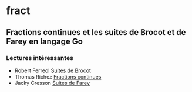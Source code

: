# fract
## Fractions continues et les suites de Brocot et de Farey en langage Go

### Lectures intéressantes
*   Robert Ferreol [Suites de Brocot](http://mapage.noos.fr/r.ferreol/atelecharger/textes/brocot.pdf)
*   Thomas Richez [Fractions continues](http://www-irma.u-strasbg.fr/~richez/ressources/recherche/memoire_fractions_continues.pdf)
*   Jacky Cresson [Suites de Farey](http://jcresson.perso.univ-pau.fr/nombre-ford.pdf)
